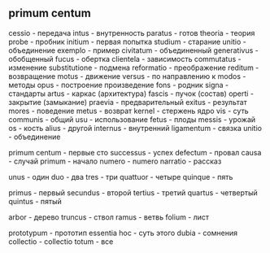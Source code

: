 ## primum centum

cessio        - передача
intus         - внутренность
paratus       - готов
theoria       - теория
probe         - пробник
initium       - первая попытка
studium       - старание
unitio        - объединение
exemplo       - пример
civitatum     - объединенный
generativus   - обобщенный
fucus         - обертка
clientela     - зависимость
commutatus    - изменение
substitutione - подмена
reformatio    - преображение
reditum       - возвращение
motus         - движение
versus        - по направлению к
modos         - методы
opus          - построение произведение
fons          - родник
signa         - стандарты
artus         - каркас (архитектура)
fascis        - пучок (состав)
operti        - закрытие (замыкание)
praevia       - предварительный
exitus        - результат
mores         - поведение
metus         - возврат
kernel        - стержень ядро
vis           - суть 
communis      - общий
usu           - использование
fetus         - плоды
messis        - урожай
os            - кость
alius         - другой
internus      - внутренний
ligamentum    - связка
unitio        - объединение

primum centum - первые сто
successus     - успех
defectum      - провал
causa         - случай
primum        - начало
numero        - numero
narratio      - рассказ

unus          - один
duo           - два
tres          - три
quattuor      - четыре
quinque       - пять

primus        - первый
secundus      - второй
tertius       - третий 
quartus       - четвертый
quintus       - пятый

arbor         - дерево
truncus       - ствол
ramus         - ветвь
folium        - лист


prototypum    - прототип
essentia hoc  - суть этого
dubia         - сомнения
collectio     - collectio
totum         - все
  






